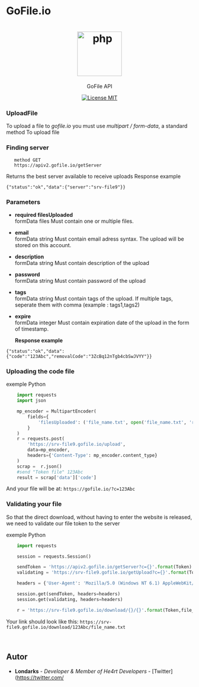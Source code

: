 # GoFile.io

<h1 align="center">
  <img src="https://gofile.io/dist/img/logo-big.png" alt="php" width="120">
</h1>
<p align="center">GoFile API</p>

<p align="center">
  <a href="https://opensource.org/licenses/MIT">
    <img src="https://img.shields.io/badge/License-MIT-blue.svg" alt="License MIT">
  </a>
</p>


### UploadFile
To upload a file to *gofile.io* you must use *multipart / form-data*, a standard method
To upload file

### Finding server

```
   method GET
   https://apiv2.gofile.io/getServer
```
Returns the best server available to receive uploads
Response example

```
{"status":"ok","data":{"server":"srv-file9"}}
```
### Parameters
- **required filesUploaded**<br>
formData files
Must contain one or multiple files.
- **email**<br>
formData string
Must contain email adress syntax. The upload will be stored on this account.
- **description**<br>
formData string
Must contain description of the upload
- **password**<br>
formData string
Must contain password of the upload
- **tags**<br>
formData string
Must contain tags of the upload. If multiple tags, seperate them with comma (example : tags1,tags2)
- **expire**<br>
formData integer
Must contain expiration date of the upload in the form of timestamp.

  **Response example**
```
{"status":"ok","data":{"code":"123Abc","removalCode":"3ZcBq12nTgb4cbSwJVYY"}}
```


### Uploading the code file
exemple Python
```python
    import requests
    import json

    mp_encoder = MultipartEncoder(
        fields={
            'filesUploaded': ('file_name.txt', open('file_name.txt', 'rb'))
        }
    )
    r = requests.post(
        'https://srv-file9.gofile.io/upload',
        data=mp_encoder, 
        headers={'Content-Type': mp_encoder.content_type}
    )
    scrap =  r.json()
    #send "Token file" 123Abc
    result = scrap['data']['code']
```
And your file will be at: `https://gofile.io/?c=123Abc`

### Validating your file
So that the direct download, without having to enter the website is released, we need to validate our file token to the server

exemple Python
```python
    import requests

    session = requests.Session()

    sendToken = 'https://apiv2.gofile.io/getServer?c={}'.format(Token)
    validating = 'https://srv-file9.gofile.io/getUpload?c={}'.format(Token)

    headers = {'User-Agent': 'Mozilla/5.0 (Windows NT 6.1) AppleWebKit/537.36 (KHTML, like Gecko) Chrome/80.0.3987.163 Safari/537.36 OPR/67.0.3575.137'}

    session.get(sendToken, headers=headers)
    session.get(validating, headers=headers)

    r = 'https://srv-file9.gofile.io/download/{}/{}'.format(Token,file_name)

```
Your link should look like this: `https://srv-file9.gofile.io/download/123Abc/file_name.txt`

<br>

## Autor
- **Londarks** - _Developer & Member of He4rt Developers_ - [Twitter](https://twitter.com/
